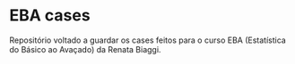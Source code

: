 # EBA cases
Repositório voltado a guardar os cases feitos para o curso EBA (Estatística do Básico ao Avaçado) da Renata Biaggi.
